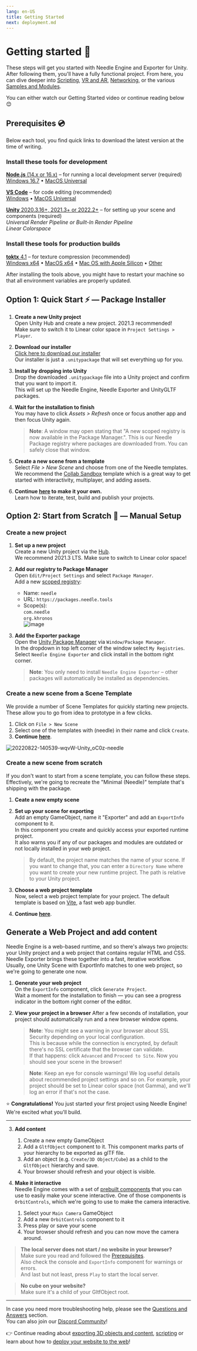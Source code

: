 ```yaml
---
lang: en-US
title: Getting Started
next: deployment.md
---
```


# Getting started 🎈

These steps will get you started with Needle Engine and Exporter for Unity. After following them, you'll have a fully functional project. From here, you can dive deeper into [Scripting](./scripting.md), [VR and AR](./xr.md), [Networking](./networking.md), or the various [Samples and Modules](./samples-and-modules.md).  

You can either watch our Getting Started video or continue reading below 😊  
<video-embed src="https://www.youtube.com/watch?v=3dB-d1Jo_Mk" />


## Prerequisites 💿

Below each tool, you find quick links to download the latest version at the time of writing.  

### Install these tools for development

  [**Node.js** (14.x or 16.x)](https://nodejs.org/en/) – for running a local development server (required)   
  [Windows 16.7](https://nodejs.org/dist/v16.17.0/node-v16.17.0-x64.msi) • [MacOS Universal](https://nodejs.org/dist/v16.17.0/node-v16.17.0.pkg)  
  
  <!--
  [**git**](https://git-scm.com/downloads) – for downloading packages from GitHub (required)  
  [Windows](https://git-scm.com/download/win) • [MacOS Universal](https://git-scm.com/download/mac)  
   -->
  
  [**VS Code**](https://code.visualstudio.com/) – for code editing (recommended)  
  [Windows](https://code.visualstudio.com/sha/download?build=stable&os=win32-x64-user) • [MacOS Universal](https://code.visualstudio.com/sha/download?build=stable&os=darwin-universal)  
  
  [**Unity** 2020.3.16+, 2021.3+ or 2022.2+](https://unity3d.com/get-unity/download) – for setting up your scene and components  (required)  
  _Universal Render Pipeline or Built-In Render Pipeline_  
  _Linear Colorspace_
  
### Install these tools for production builds

  [**toktx** 4.1](https://github.com/KhronosGroup/KTX-Software/releases/tag/v4.1.0-rc3) – for texture compression (recommended)   
  [Windows x64](https://fwd.needle.tools/needle-engine/toktx/win) • [MacOS x64](https://fwd.needle.tools/needle-engine/toktx/osx) • [Mac OS with Apple Silicon](https://fwd.needle.tools/needle-engine/toktx/osx-silicon) • [Other](https://github.com/KhronosGroup/KTX-Software/releases/tag/v4.1.0-rc3)    
 
After installing the tools above, you might have to restart your machine so that all environment variables are properly updated.  

<!--
## Option 1: Quick Start — Starter Project ⚡
1. **Download or Clone this repository**  
   It's set up with the right packages and settings to get you started right away.  

   _Clone with HTTPS:_ ``https://github.com/needle-tools/needle-engine-support.git``  
   _OR clone with SSH:_ ``git@github.com:needle-tools/needle-engine-support.git``  
   _OR download directly:_ <a href="https://github.com/needle-tools/needle-engine-support/archive/refs/heads/main.zip" target="_blank">Download Repository</a>
   
  
2. **Open the starter project**  
  Open `starter/Needle Engine Starter 2020_3` for a full sandbox project that's ready to run (including a couple of simple example scenes for lightmaps and custom shaders).  
  This is a sandbox builder project! It already comes with multi-player capabilities, and works across mobile, desktop, VR and AR.  

3. **Press Play**  
  Make sure the scene CollaborativeSandbox is open, and press Play! This will automatically do some setup steps and start a local server.  
  Once the setup is complete, a browser window will open, and your project is live.  
  From now on, all changes you do in Unity will be immediately visible in your browser.  

    > **Note**: Your browser might warn you about an untrusted SSL connection. Don't worry, the connection is still encrypted – please click "Advance" if your browser asks you to verify that you're sure you want to visit your server.  

4. **Make it your own**  
  Add assets and components, play around with lighting, add scripts and logic – this is your world now!  
  You can also [publish it on the web for free](#deploy-your-project-to-glitch-) so that others can join you.  
-->

## Option 1: Quick Start ⚡ — Package Installer

1. **Create a new Unity project**  
  Open Unity Hub and create a new project. 2021.3 recommended!  
  Make sure to switch it to Linear color space in `Project Settings > Player`.
  
3. **Download our installer**  
  [Click here to download our installer](https://package-installer.glitch.me/v1/installer/needle/com.needle.engine-exporter?registry=https://packages.needle.tools&scope=com.needle&scope=org.khronos)   
  Our installer is just a `.unitypackage` that will set everything up for you.  
  
2. **Install by dropping into Unity**   
   Drop the downloaded `.unitypackage` file into a Unity project and confirm that you want to import it.  
   This will set up the Needle Engine, Needle Exporter and UnityGLTF packages.  

4. **Wait for the installation to finish**  
   You may have to click _Assets > Refresh_ once or focus another app and then focus Unity again.  
     > **Note**: A window may open stating that "A new scoped registry is now available in the Package Manager.". This is our Needle Package registry where packages are downloaded from. You can safely close that window.  

5. **Create a new scene from a template**  
   Select _File > New Scene_ and choose from one of the Needle templates.  
   We recommend the [Collab Sandbox](https://needle-tiny-starter.glitch.me/) template which is a great way to get started with interactivity, multiplayer, and adding assets.  

5. **Continue [here](#generate-a-web-project-and-add-content) to make it your own.**  
   Learn how to iterate, test, build and publish your projects.  

## Option 2: Start from Scratch 🐢 — Manual Setup 

### Create a new project

1. **Set up a new project**  
Create a new Unity project via the [Hub](https://docs.unity3d.com/hub/manual/index.html).  
We recommend 2021.3 LTS. Make sure to switch to Linear color space!  

2. **Add our registry to Package Manager**  
Open ``Edit/Project Settings`` and select ``Package Manager``.  
Add a new [scoped registry](https://docs.unity3d.com/Manual/upm-scoped.html):
    - Name: ``needle``
    - URL: ``https://packages.needle.tools``
    - Scope(s):   
      `com.needle`  
      `org.khronos`  
  ![image](https://user-images.githubusercontent.com/2693840/186287175-0de831b8-9112-43fa-989d-c13680186ff0.png)


3. **Add the Exporter package**  
Open the [Unity Package Manager](https://docs.unity3d.com/Manual/upm-ui.html) via ``Window/Package Manager``.  
In the dropdown in top left corner of the window select ``My Registries``.  
Select ``Needle Engine Exporter`` and click install in the bottom right corner.  

    > **Note**: You only need to install `Needle Engine Exporter` – other packages will automatically be installed as dependencies.  

### Create a new scene from a Scene Template

We provide a number of Scene Templates for quickly starting new projects.  
These allow you to go from idea to prototype in a few clicks.  

1. Click on `File > New Scene`
2. Select one of the templates with (needle) in their name and click `Create`.
3. **Continue [here](#generate-a-web-project-and-add-content)**.

![20220822-140539-wqvW-Unity_oC0z-needle](https://user-images.githubusercontent.com/2693840/185917275-a147cd90-d515-4086-950d-78358185b1ef.png)

### Create a new scene from scratch

If you don't want to start from a scene template, you can follow these steps.  
Effectively, we're going to recreate the "Minimal (Needle)" template that's shipping with the package.  

1. **Ceate a new empty scene**  

2. **Set up your scene for exporting**   
  Add an empty GameObject, name it "Exporter" and add an `ExportInfo` component to it.  
  In this component you create and quickly access your exported runtime project.  
  It also warns you if any of our packages and modules are outdated or not locally installed in your web project.  

     > By default, the project name matches the name of your scene. If you want to change that, you can enter a ``Directory Name`` where you want to create your new runtime project. The path is relative to your Unity project.  
 
3. **Choose a web project template**  
  Now, select a web project template for your project. The default template is based on [Vite](https://vitejs.dev/), a fast web app bundler.  

4. **Continue [here](#generate-a-web-project-and-add-content)**.

## Generate a Web Project and add content

Needle Engine is a web-based runtime, and so there's always two projects: your Unity project and a web project that contains regular HTML and CSS. Needle Exporter brings these together into a fast, iterative workflow.  
Usually, one Unity Scene with ExportInfo matches to one web project, so we're going to generate one now.  

1. **Generate your web project**   
  On the `ExportInfo` component, click ``Generate Project``.   
  Wait a moment for the installation to finish — you can see a progress indicator in the bottom right corner of the editor.  

2. **View your project in a browser**
  After a few seconds of installation, your project should automatically run and a new browser window opens. 
  
    > **Note**: You might see a warning in your browser about SSL Security depending on your local configuration.  
    This is because while the connection is encrypted, by default there's no SSL certificate that the browser can validate.  
    If that happens: click ``Advanced`` and ``Proceed to Site``. Now you should see your scene in the browser!  
    
    > **Note**: Keep an eye for console warnings! We log useful details about recommended project settings and so on. For example, your project should be set to Linear color space (not Gamma), and we'll log an error if that's not the case.  

⭐ **Congratulations!**  You just started your first project using Needle Engine! We're excited what you'll build.  

------------

3. **Add content**    
   1. Create a new empty GameObject
   1. Add a ``GltfObject`` component to it. This component marks parts of your hierarchy to be exported as glTF file. 
   1. Add an object (e.g. ``Create/3D Object/Cube``) as a child to the ``GltfObject`` hierarchy and save. 
   1. Your browser should refresh and your object is visible.

4. **Make it interactive**  
  Needle Engine comes with a set of [prebuilt components](./component-reference.md) that you can use to easily make your scene interactive. One of those components is ``OrbitControls``, which we're going to use to make the camera interactive.
    1. Select your ``Main Camera`` GameObject
    1. Add a new ``OrbitControls`` component to it 
    1. Press play or save your scene
    1. Your browser should refresh and you can now move the camera around.

> **The local server does not start / no website in your browser?**  
  Make sure you read and followed the [Prerequisites](#prerequisites-).  
  Also check the console and `ExportInfo` component for warnings or errors.   
  And last but not least, press `Play` to start the local server.  
  
> **No cube on your website?**   
  Make sure it's a child of your GltfObject root.  

------------

In case you need more troubleshooting help, please see the [Questions and Answers](./faq.md) section.  
You can also join our [Discord Community](https://discord.needle.tools)!

👉 Continue reading about [exporting 3D objects and content](./export.md), [scripting](./scripting.md) or learn about how to [deploy your website to the web](./deployment)!
